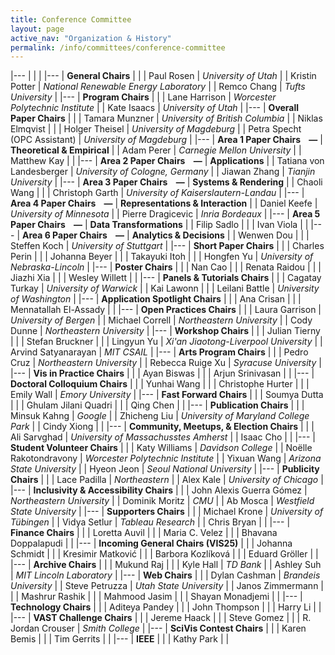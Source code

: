 ```yaml
---
title: Conference Committee
layout: page
active_nav: "Organization & History"
permalink: /info/committees/conference-committee
---
```


|---
| | |
|---
| **General Chairs** | |
| Paul Rosen | *University of Utah* |
| Kristin Potter | *National Renewable Energy Laboratory* |
| Remco Chang | *Tufts University* |
|---
| **Program Chairs** | |
| Lane Harrison | *Worcester Polytechnic Institute* |
| Kate Isaacs | *University of Utah* |
|---
| **Overall Paper Chairs** | |
| Tamara Munzner | *University of British Columbia* |
| Niklas Elmqvist | |
| Holger Theisel | *University of Magdeburg* |
| Petra Specht (OPC Assistant) | *University of Magdeburg* |
|---
| **Area 1 Paper Chairs  &nbsp;&nbsp;&nbsp;—** | **Theoretical & Empirical** |
| Adam Perer | *Carnegie Mellon University* |
| Matthew Kay | |
|---
| **Area 2 Paper Chairs  &nbsp;&nbsp;&nbsp;—** | **Applications** |
| Tatiana von Landesberger | *University of Cologne, Germany* |
| Jiawan Zhang | *Tianjin University* |
|---
| **Area 3 Paper Chairs  &nbsp;&nbsp;&nbsp;—** | **Systems & Rendering** |
| Chaoli Wang | |
| Christoph Garth | *University of Kaiserslautern-Landau* |
|---
| **Area 4 Paper Chairs  &nbsp;&nbsp;&nbsp;—** | **Representations & Interaction** |
| Daniel Keefe | *University of Minnesota* |
| Pierre Dragicevic | *Inria Bordeaux* |
|---
| **Area 5 Paper Chairs  &nbsp;&nbsp;&nbsp;—** | **Data Transformations** |
| Filip Sadlo | |
| Ivan Viola | |
|---
| **Area 6 Paper Chairs  &nbsp;&nbsp;&nbsp;—** | **Analytics & Decisions** |
| Wenwen Dou | |
| Steffen Koch | *University of Stuttgart* |
|---
| **Short Paper Chairs** | |
| Charles Perin | |
| Johanna Beyer | |
| Takayuki Itoh | |
| Hongfen Yu | *University of Nebraska-Lincoln* |
|---
| **Poster Chairs** | |
| Nan Cao | |
| Renata Raidou | |
| Jiazhi Xia | |
| Wesley Willett | |
|---
| **Panels & Tutorials Chairs** | |
| Cagatay Turkay | *University of Warwick* |
| Kai Lawonn | |
| Leilani Battle | *University of Washington* |
|---
| **Application Spotlight Chairs** | |
| Ana Crisan | |
| Mennatallah El-Assady | |
|---
| **Open Practices Chairs** | |
| Laura Garrison | *University of Bergen* |
| Michael Correll | *Northeastern University* |
| Cody Dunne | *Northeastern University* |
|---
| **Workshop Chairs** | |
| Julian Tierny | |
| Stefan Bruckner | |
| Lingyun Yu | *Xi'an Jiaotong-Liverpool University* |
| Arvind Satyanarayan | *MIT CSAIL* |
|---
| **Arts Program Chairs** | |
| Pedro Cruz | *Northeastern University* |
| Rebecca Ruige Xu | *Syracuse University* |
|---
| **Vis in Practice Chairs** | |
| Ayan Biswas | |
| Arjun Srinivasan | |
|---
| **Doctoral Colloquium Chairs** | |
| Yunhai Wang | |
| Christophe Hurter | |
| Emily Wall | *Emory University* |
|---
| **Fast Forward Chairs** | |
| Soumya Dutta | |
| Ghulam Jilani Quadri | |
| Qing Chen | |
|---
| **Publication Chairs** | |
| Minsuk Kahng | *Google* |
| Zhicheng Liu | *University of Maryland College Park* |
| Cindy Xiong | |
|---
| **Community, Meetups, & Election Chairs** | |
| Ali Sarvghad | *University of Massachusstes Amherst* |
| Isaac Cho | |
|---
| **Student Volunteer Chairs** | |
| Katy Williams | *Davidson College* |
| Noëlle Rakotondravony | *Worcester Polytechnic Institute* |
| Yixuan Wang | *Arizona State University* |
| Hyeon Jeon | *Seoul National University* |
|---
| **Publicity Chairs** | |
| Lace Padilla | *Northeastern* |
| Alex Kale | *University of Chicago* |
|---
| **Inclusivity & Accessibility Chairs** | |
| John Alexis Guerra Gómez | *Northeastern University* |
| Dominik Moritz | *CMU* |
| Ab Mosca | *Westfield State University* |
|---
| **Supporters Chairs** | |
| Michael Krone | *University of Tübingen* |
| Vidya Setlur | *Tableau Research* |
| Chris Bryan | |
|---
| **Finance Chairs** | |
| Loretta Auvil | |
| Maria C. Velez | |
| Bhavana Doppalapudi | |
|---
| **Incoming General Chairs (VIS25)** | |
| Johanna Schmidt | |
| Kresimir Matković | |
| Barbora Kozlíková | |
| Eduard Gröller | |
|---
| **Archive Chairs** | |
| Mukund Raj | |
| Kyle Hall | *TD Bank* |
| Ashley Suh | *MIT Lincoln Laboratory* |
|---
| **Web Chairs** | |
| Dylan Cashman | *Brandeis University* |
| Steve Petruzza | *Utah State University* |
| Janos Zimmermann | |
| Mashrur Rashik | |
| Mahmood Jasim | |
| Shayan Monadjemi | |
|---
| **Technology Chairs** | |
| Aditeya Pandey | |
| John Thompson | |
| Harry Li | |
|---
| **VAST Challenge Chairs** | |
| Jereme Haack | |
| Steve Gomez | |
| R. Jordan Crouser | *Smith College* |
|---
| **SciVis Contest Chairs** | |
| Karen Bemis | |
| Tim Gerrits | |
|---
| **IEEE** | |
| Kathy Park | |
